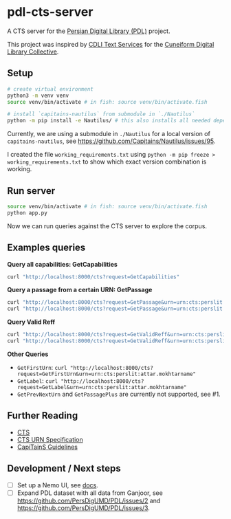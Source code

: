 # pdl-cts-server

A CTS server for the [Persian Digital Library (PDL)](https://persdigumd.github.io/PDL/) project.

This project was inspired by [CDLI Text Services](https://github.com/cdli-gh/cdli-cts-server) for the [Cuneiform Digital Library Collective](https://cdli.mpiwg-berlin.mpg.de/).

## Setup

```sh
# create virtual environment
python3 -m venv venv
source venv/bin/activate # in fish: source venv/bin/activate.fish

# install `capitains-nautilus` from submodule in `./Nautilus`
python -m pip install -e Nautilus/ # this also installs all needed dependencies from `requirements.txt`
```

Currently, we are using a submodule in `./Nautilus` for a local version of `capitains-nautilus`, see https://github.com/Capitains/Nautilus/issues/95.

I created the file `working_requirements.txt` using `python -m pip freeze > working_requirements.txt` to show which exact version combination is working.

## Run server

```sh
source venv/bin/activate # in fish: source venv/bin/activate.fish
python app.py
```

Now we can run queries against the CTS server to explore the corpus.

## Examples queries

**Query all capabilities: GetCapabilities**

```sh
curl "http://localhost:8000/cts?request=GetCapabilities"
```

**Query a passage from a certain URN: GetPassage**

```sh
curl "http://localhost:8000/cts?request=GetPassage&urn=urn:cts:perslit:forooghi.divan"
curl "http://localhost:8000/cts?request=GetPassage&urn=urn:cts:perslit:attar.mokhtarname"
```

**Query Valid Reff**

```sh
curl "http://localhost:8000/cts?request=GetValidReff&urn=urn:cts:perslit:forooghi.divan"
curl "http://localhost:8000/cts?request=GetValidReff&urn=urn:cts:perslit:attar.mokhtarname"
```

**Other Queries**

- `GetFirstUrn`: `curl "http://localhost:8000/cts?request=GetFirstUrn&urn=urn:cts:perslit:attar.mokhtarname"`
- `GetLabel`: `curl "http://localhost:8000/cts?request=GetLabel&urn=urn:cts:perslit:attar.mokhtarname"`
- `GetPrevNextUrn` and `GetPassagePlus` are currently not supported, see #1.

## Further Reading

- [CTS](http://cts.informatik.uni-leipzig.de/Canonical_Text_Service.html)
- [CTS URN Specification](https://github.com/cite-architecture/ctsurn_spec)
- [CapiTainS Guidelines](http://capitains.org/pages/guidelines)

## Development / Next steps

- [ ] Set up a Nemo UI, see [docs](https://flask-capitains-nemo.readthedocs.io/en/latest/).
- [ ] Expand PDL dataset with all data from Ganjoor, see https://github.com/PersDigUMD/PDL/issues/2 and https://github.com/PersDigUMD/PDL/issues/3.
